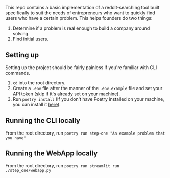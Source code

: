 This repo contains a basic implementation of a reddit-searching tool built specifically to suit the needs of entrepreneurs who want to quickly find users who have a certain problem. This helps founders do two things:

1. Determine if a problem is real enough to build a company around solving.
2. Find initial users.

## Setting up

Setting up the project should be fairly painless if you're familiar with CLI commands.

1. `cd` into the root directory.
2. Create a `.env` file after the manner of the `.env.example` file and set your API token (skip if it's already set on your machine).
3. Run `poetry install` (If you don't have Poetry installed on your machine, you can install it [here](https://python-poetry.org/docs/#installation)).

## Running the CLI locally

From the root directory, run `poetry run step-one "An example problem that you have"`

## Running the WebApp locally

From the root directory, run `poetry run streamlit run ./step_one/webapp.py`
